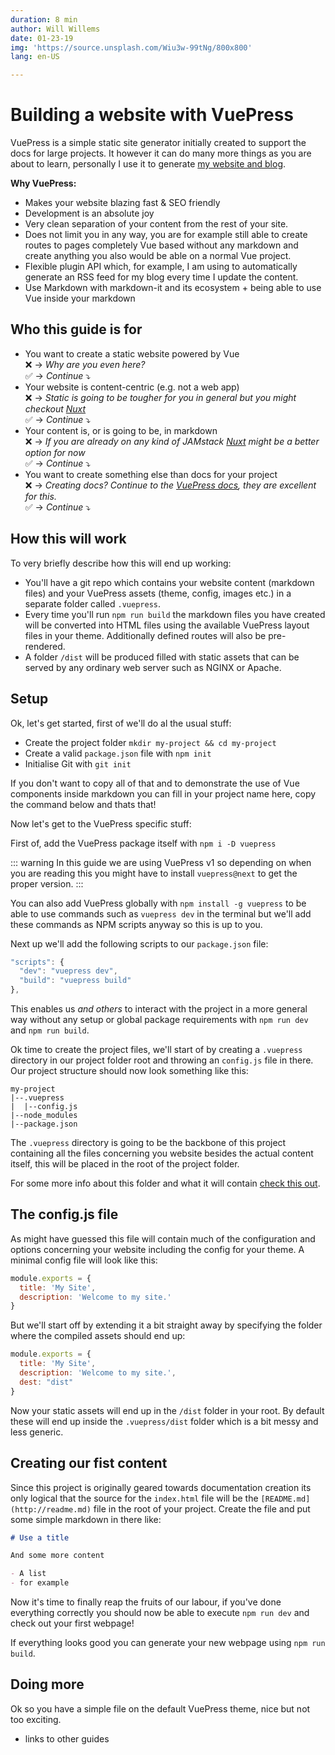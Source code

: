 ```yaml
---
duration: 8 min
author: Will Willems
date: 01-23-19
img: 'https://source.unsplash.com/Wiu3w-99tNg/800x800'
lang: en-US

---
```


# Building a website with VuePress

VuePress is a simple static site generator initially created to support the docs for large projects. It however it can do many more things as you are about to learn, personally I use it to generate [my website and blog](https://willwillems.com). 

**Why VuePress:**

- Makes your website blazing fast & SEO friendly
- Development is an absolute joy
- Very clean separation of your content from the rest of your site.
- Does not limit you in any way, you are for example still able to create routes to pages completely Vue based without any markdown and create anything you also would be able on a normal Vue project.
- Flexible plugin API which, for example, I am using to automatically generate an RSS feed for my blog every time I update the content.
- Use Markdown with markdown-it and its ecosystem + being able to use Vue inside your markdown

## Who this guide is for

- You want to create a static website powered by Vue  
  :x: → *Why are you even here?*  
  :white_check_mark: → *Continue* :arrow_heading_down:
- Your website is content-centric (e.g. not a web app)    
  :x: → *Static is going to be tougher for you in general but you might checkout [Nuxt](https://nuxtjs.org)*  
  :white_check_mark: → *Continue* :arrow_heading_down:
- Your content is, or is going to be, in markdown  
  :x: → *If you are already on any kind of JAMstack [Nuxt](https://nuxtjs.org) might be a better option for now*  
  :white_check_mark: → *Continue* :arrow_heading_down:
- You want to create something else than docs for your project  
  :x: → *Creating docs? Continue to the [VuePress docs](https://vuepress.vuejs.org), they are excellent for this.*  
  :white_check_mark: → *Continue* :arrow_heading_down:

## How this will work

To very briefly describe how this will end up working: 

- You'll have a git repo which contains your website content (markdown files) and your VuePress assets (theme, config, images etc.) in a separate folder called `.vuepress`.
- Every time you'll run `npm run build` the markdown files you have created will be converted into HTML files using the available VuePress layout files in your theme. Additionally defined routes will also be pre-rendered.
- A folder `/dist` will be produced filled with static assets that can be served by any ordinary web server such as NGINX or Apache.

## Setup

Ok, let's get started, first of we'll do al the usual stuff:

- Create the project folder `mkdir my-project && cd my-project`
- Create a valid `package.json` file with `npm init`
- Initialise Git with `git init`

If you don't want to copy all of that and to demonstrate the use of Vue components inside markdown you can fill in your project name here, copy the command below and thats that!

<CommandStringGenerator/>

Now let's get to the VuePress specific stuff:

First of, add the VuePress package itself with `npm i -D vuepress`

::: warning
In this guide we are using VuePress v1 so depending on when you are reading this you might have to install `vuepress@next` to get the proper version.
:::

You can also add VuePress globally with `npm install -g vuepress` to be able to use commands such as `vuepress dev` in the terminal but we'll add these commands as NPM scripts anyway so this is up to you.

Next up we'll add the following scripts to our `package.json` file:

``` js
"scripts": {
  "dev": "vuepress dev",
  "build": "vuepress build"
},
```

This enables us *and others* to interact with the project in a more general way without any setup or global package requirements with `npm run dev` and `npm run build`.

Ok time to create the project files, we'll start of by creating a `.vuepress` directory in our project folder root and throwing an `config.js` file in there. Our project structure should now look something like this:

```
my-project
|--.vuepress
|  |--config.js
|--node_modules
|--package.json
```

The `.vuepress` directory is going to be the backbone of this project containing all the files concerning you website besides the actual content itself, this will be placed in the root of the project folder. 

For some more info about this folder and what it will contain [check this out](https://vuepress.vuejs.org/guide/directory-structure.html).

## The config.js file

As might have guessed this file will contain much of the configuration and options concerning your website including the config for your theme. A minimal config file will look like this:

``` js
module.exports = {
  title: 'My Site',
  description: 'Welcome to my site.'
}
```

But we'll start off by extending it a bit straight away by specifying the folder where the compiled assets should end up:

``` js
module.exports = {
  title: 'My Site',
  description: 'Welcome to my site.',
  dest: "dist"
}
```

Now your static assets will end up in the `/dist` folder in your root. By default these will end up inside the `.vuepress/dist` folder which is a bit messy and less generic.

## Creating our fist content

Since this project is originally geared towards documentation creation its only logical that the source for the `index.html` file will be the `[README.md](http://readme.md)` file in the root of your project. Create the file and put some simple markdown in there like:

``` md
# Use a title

And some more content

- A list
- for example
```

Now it's time to finally reap the fruits of our labour, if you've done everything correctly you should now be able to execute `npm run dev` and check out your first webpage!

If everything looks good you can generate your new webpage using `npm run build`.

<!-- ## General Tips:

- If something is not working or changing during development restart the dev server.
- For nested HTML inside your layout pages when using scoped style you can use `/deep/` or `>>>` like so: `.parent /deep/ or >>> .child`
- add

``` css
svg.icon.outbound {
  display: none;
}
```

- to hide external link icon -->

## Doing more

Ok so you have a simple file on the default VuePress theme, nice but not too exciting.

- links to other guides
